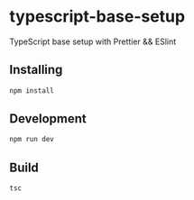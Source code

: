 # typescript-base-setup

TypeScript base setup with Prettier && ESlint

## Installing

```bash
npm install
```

## Development

```bash
npm run dev
```

## Build

```bash
tsc
```
